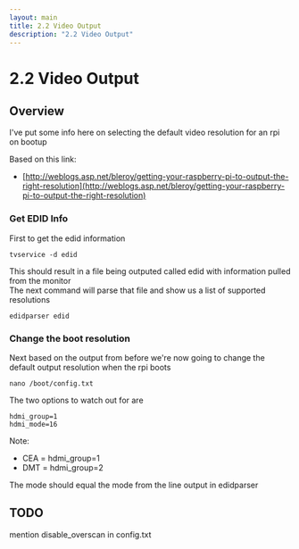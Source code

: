 ```yaml
---
layout: main
title: 2.2 Video Output
description: "2.2 Video Output"
---
```


# 2.2 Video Output

## Overview

I've put some info here on selecting the default video resolution for an rpi on bootup

Based on this link:

* [http://weblogs.asp.net/bleroy/getting-your-raspberry-pi-to-output-the-right-resolution](http://weblogs.asp.net/bleroy/getting-your-raspberry-pi-to-output-the-right-resolution)

### Get EDID Info

First to get the edid information

    tvservice -d edid

This should result in a file being outputed called edid with information pulled from the monitor <br />
The next command will parse that file and show us a list of supported resolutions

    edidparser edid

### Change the boot resolution

Next based on the output from before we're now going to change the default output resolution when the rpi boots

    nano /boot/config.txt

The two options to watch out for are

    hdmi_group=1
    hdmi_mode=16

Note:

* CEA = hdmi_group=1
* DMT = hdmi_group=2

The mode should equal the mode from the line output in edidparser


## TODO

mention disable_overscan in config.txt
